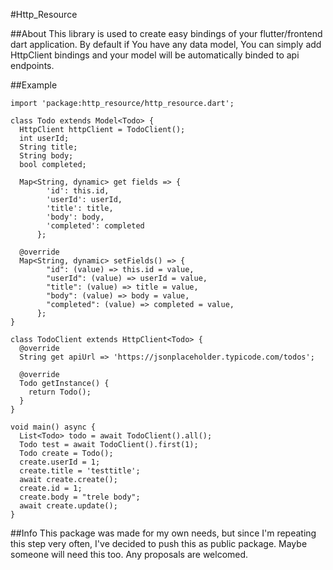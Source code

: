 #Http_Resource

##About
This library is used to create easy bindings of your flutter/frontend dart application. By default if You have any data model, 
You can simply add HttpClient bindings and your model will be automatically binded to api endpoints.

##Example
```
import 'package:http_resource/http_resource.dart';

class Todo extends Model<Todo> {
  HttpClient httpClient = TodoClient();
  int userId;
  String title;
  String body;
  bool completed;

  Map<String, dynamic> get fields => {
        'id': this.id,
        'userId': userId,
        'title': title,
        'body': body,
        'completed': completed
      };

  @override
  Map<String, dynamic> setFields() => {
        "id": (value) => this.id = value,
        "userId": (value) => userId = value,
        "title": (value) => title = value,
        "body": (value) => body = value,
        "completed": (value) => completed = value,
      };
}

class TodoClient extends HttpClient<Todo> {
  @override
  String get apiUrl => 'https://jsonplaceholder.typicode.com/todos';

  @override
  Todo getInstance() {
    return Todo();
  }
}

void main() async {
  List<Todo> todo = await TodoClient().all();
  Todo test = await TodoClient().first(1);
  Todo create = Todo();
  create.userId = 1;
  create.title = 'testtitle';
  await create.create();
  create.id = 1;
  create.body = "trele body";
  await create.update();
}
```  

##Info
This package was made for my own needs, but since I'm repeating this step very often, I've decided to push this as public package.
Maybe someone will need this too. Any proposals are welcomed.
